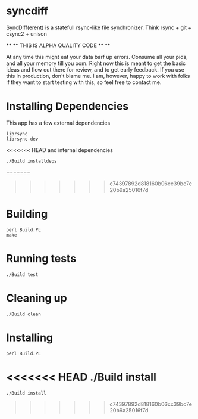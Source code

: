 syncdiff
========

SyncDiff(erent) is a statefull rsync-like file synchronizer.  Think rsync + git + csync2 + unison

** \*\* THIS IS ALPHA QUALITY CODE \*\* **

At any time this might eat your data
barf up errors.  Consume all your
pids, and all your memory till you
oom.  Right now this is meant to get
the basic ideas and flow out there
for review, and to get early 
feedback.  If you use this in 
production, don't blame me.
I am, however, happy to work
with folks if they want to start
testing with this, so feel
free to contact me.

# Installing Dependencies

This app has a few external dependencies

	librsync
	librsync-dev

<<<<<<< HEAD
and internal dependencies

	./Build installdeps
=======
>>>>>>> c74397892d818160b06cc39bc7e20b9a25016f7d

# Building

    perl Build.PL
    make

# Running tests

    ./Build test

# Cleaning up

    ./Build clean

# Installing

    perl Build.PL
<<<<<<< HEAD
    ./Build install
=======
    ./Build install
>>>>>>> c74397892d818160b06cc39bc7e20b9a25016f7d
